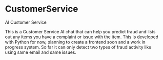 # CustomerService
AI Customer Service 


This is a Customer Service AI chat that can help you predict fraud and lists out any items you have a complaint or issue with the item. This is developed with Python for now, planning to create a frontend soon and a work in progress system. So far it can only detect two types of fraud activity like using same email and same issues. 
